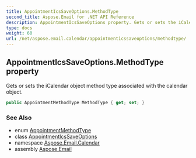 ```yaml
---
title: AppointmentIcsSaveOptions.MethodType
second_title: Aspose.Email for .NET API Reference
description: AppointmentIcsSaveOptions property. Gets or sets the iCalendar object method type associated with the calendar object
type: docs
weight: 60
url: /net/aspose.email.calendar/appointmenticssaveoptions/methodtype/
---
```

## AppointmentIcsSaveOptions.MethodType property

Gets or sets the iCalendar object method type associated with the calendar object.

```csharp
public AppointmentMethodType MethodType { get; set; }
```

### See Also

* enum [AppointmentMethodType](../../appointmentmethodtype/)
* class [AppointmentIcsSaveOptions](../)
* namespace [Aspose.Email.Calendar](../../appointmenticssaveoptions/)
* assembly [Aspose.Email](../../../)



